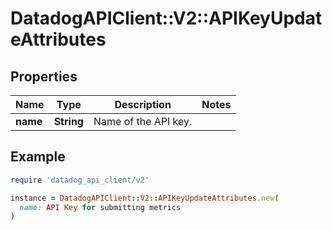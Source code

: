 # DatadogAPIClient::V2::APIKeyUpdateAttributes

## Properties

| Name | Type | Description | Notes |
| ---- | ---- | ----------- | ----- |
| **name** | **String** | Name of the API key. |  |

## Example

```ruby
require 'datadog_api_client/v2'

instance = DatadogAPIClient::V2::APIKeyUpdateAttributes.new(
  name: API Key for submitting metrics
)
```

